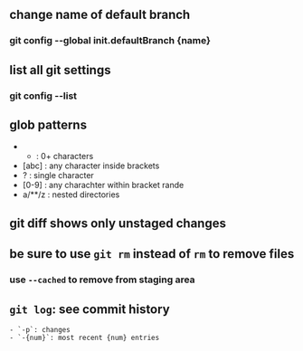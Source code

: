 ## change name of default branch
###	git config --global init.defaultBranch {name}

## list all git settings
###	git config --list

## glob patterns
- * : 0+ characters
- [abc] : any character inside brackets
- ? : single character
- [0-9] : any charachter within bracket rande
- a/**/z : nested directories

## git diff shows only unstaged changes
## be sure to use `git rm` instead of `rm` to remove files
###	use `--cached` to remove from staging area

## `git log`: see commit history
	- `-p`: changes
	- `-{num}`: most recent {num} entries
